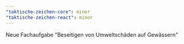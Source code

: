 ```yaml
---
"taktische-zeichen-core": minor
"taktische-zeichen-react": minor
---
```


Neue Fachaufgabe "Beseitigen von Umweltschäden auf Gewässern"
